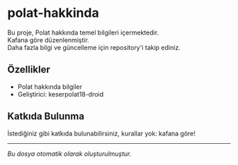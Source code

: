 # polat-hakkinda

Bu proje, Polat hakkında temel bilgileri içermektedir.  
Kafana göre düzenlenmiştir.  
Daha fazla bilgi ve güncelleme için repository'i takip ediniz.

## Özellikler

- Polat hakkında bilgiler
- Geliştirici: keserpolat18-droid

## Katkıda Bulunma

İstediğiniz gibi katkıda bulunabilirsiniz, kurallar yok: kafana göre!

---

_Bu dosya otomatik olarak oluşturulmuştur._
